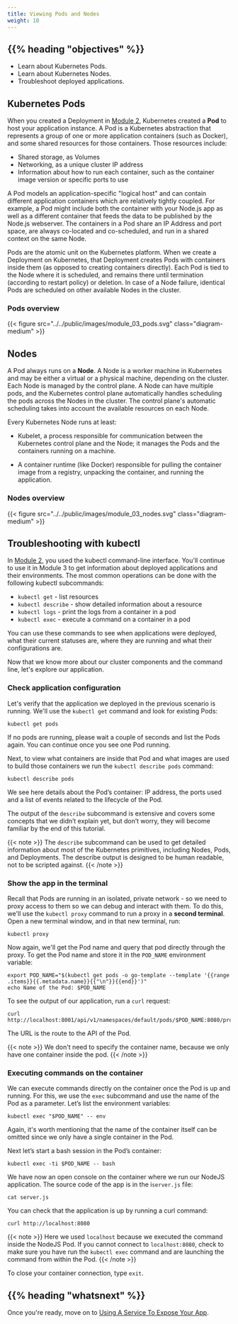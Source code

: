 ```yaml
---
title: Viewing Pods and Nodes
weight: 10
---
```


## {{% heading "objectives" %}}

* Learn about Kubernetes Pods.
* Learn about Kubernetes Nodes.
* Troubleshoot deployed applications.

## Kubernetes Pods

When you created a Deployment in [Module 2](/docs/tutorials/kubernetes-basics/deploy-app/deploy-intro/),
Kubernetes created a **Pod** to host your application instance. A Pod is a Kubernetes
abstraction that represents a group of one or more application containers (such as Docker),
and some shared resources for those containers. Those resources include:

* Shared storage, as Volumes
* Networking, as a unique cluster IP address
* Information about how to run each container, such as the container image version
or specific ports to use

A Pod models an application-specific "logical host" and can contain different application
containers which are relatively tightly coupled. For example, a Pod might include
both the container with your Node.js app as well as a different container that feeds
the data to be published by the Node.js webserver. The containers in a Pod share an
IP Address and port space, are always co-located and co-scheduled, and run in a shared
context on the same Node.

Pods are the atomic unit on the Kubernetes platform. When we create a Deployment
on Kubernetes, that Deployment creates Pods with containers inside them (as opposed
to creating containers directly). Each Pod is tied to the Node where it is scheduled,
and remains there until termination (according to restart policy) or deletion. In
case of a Node failure, identical Pods are scheduled on other available Nodes in
the cluster.

### Pods overview

{{< figure src="../../public/images/module_03_pods.svg" class="diagram-medium" >}}

## Nodes

A Pod always runs on a **Node**. A Node is a worker machine in Kubernetes and may
be either a virtual or a physical machine, depending on the cluster. Each Node is
managed by the control plane. A Node can have multiple pods, and the Kubernetes
control plane automatically handles scheduling the pods across the Nodes in the
cluster. The control plane's automatic scheduling takes into account the available
resources on each Node.

Every Kubernetes Node runs at least:

* Kubelet, a process responsible for communication between the Kubernetes control
plane and the Node; it manages the Pods and the containers running on a machine.

* A container runtime (like Docker) responsible for pulling the container image
from a registry, unpacking the container, and running the application.

### Nodes overview

{{< figure src="../../public/images/module_03_nodes.svg" class="diagram-medium" >}}

## Troubleshooting with kubectl

In [Module 2](/docs/tutorials/kubernetes-basics/deploy-app/deploy-intro/), you used
the kubectl command-line interface. You'll continue to use it in Module 3 to get
information about deployed applications and their environments. The most common
operations can be done with the following kubectl subcommands:

* `kubectl get` - list resources
* `kubectl describe` - show detailed information about a resource
* `kubectl logs`  - print the logs from a container in a pod
* `kubectl exec` - execute a command on a container in a pod

You can use these commands to see when applications were deployed, what their current
statuses are, where they are running and what their configurations are.

Now that we know more about our cluster components and the command line, let's explore
our application.

### Check application configuration

Let's verify that the application we deployed in the previous scenario is running.
We'll use the `kubectl get` command and look for existing Pods:

```shell
kubectl get pods
```

If no pods are running, please wait a couple of seconds and list the Pods again.
You can continue once you see one Pod running.

Next, to view what containers are inside that Pod and what images are used to build
those containers we run the `kubectl describe pods` command:

```shell
kubectl describe pods
```

We see here details about the Pod’s container: IP address, the ports used and a
list of events related to the lifecycle of the Pod.

The output of the `describe` subcommand is extensive and covers some concepts that
we didn’t explain yet, but don’t worry, they will become familiar by the end of this tutorial.

{{< note >}}
The `describe` subcommand can be used to get detailed information about most of the
Kubernetes primitives, including Nodes, Pods, and Deployments. The describe output is
designed to be human readable, not to be scripted against.
{{< /note >}}

### Show the app in the terminal

Recall that Pods are running in an isolated, private network - so we need to proxy access
to them so we can debug and interact with them. To do this, we'll use the `kubectl proxy`
command to run a proxy in a **second terminal**. Open a new terminal window, and
in that new terminal, run:

```shell
kubectl proxy
```

Now again, we'll get the Pod name and query that pod directly through the proxy.
To get the Pod name and store it in the `POD_NAME` environment variable:

```shell
export POD_NAME="$(kubectl get pods -o go-template --template '{{range .items}}{{.metadata.name}}{{"\n"}}{{end}}')"
echo Name of the Pod: $POD_NAME
```

To see the output of our application, run a `curl` request:

```shell
curl http://localhost:8001/api/v1/namespaces/default/pods/$POD_NAME:8080/proxy/
```

The URL is the route to the API of the Pod.

{{< note >}}
We don't need to specify the container name, because we only have one container inside the pod.
{{< /note >}}

### Executing commands on the container

We can execute commands directly on the container once the Pod is up and running.
For this, we use the `exec` subcommand and use the name of the Pod as a parameter.
Let’s list the environment variables:

```shell
kubectl exec "$POD_NAME" -- env
```

Again, it's worth mentioning that the name of the container itself can be omitted
since we only have a single container in the Pod.

Next let’s start a bash session in the Pod’s container:

```shell
kubectl exec -ti $POD_NAME -- bash
```

We have now an open console on the container where we run our NodeJS application.
The source code of the app is in the i`server.js` file:

```shell
cat server.js
```

You can check that the application is up by running a curl command:

```shell
curl http://localhost:8080
```

{{< note >}}
Here we used `localhost` because we executed the command inside the NodeJS Pod.
If you cannot connect to `localhost:8080`, check to make sure you have run the
`kubectl exec` command and are launching the command from within the Pod.
{{< /note >}}

To close your container connection, type `exit`.

## {{% heading "whatsnext" %}}

Once you're ready, move on to
[Using A Service To Expose Your App](/docs/tutorials/kubernetes-basics/expose/expose-intro/).


